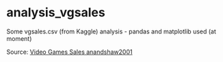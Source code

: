 # analysis_vgsales
Some vgsales.csv (from Kaggle) analysis - pandas and matplotlib used (at moment)

Source: [Video Games Sales anandshaw2001](https://www.kaggle.com/datasets/anandshaw2001/video-game-sales)
